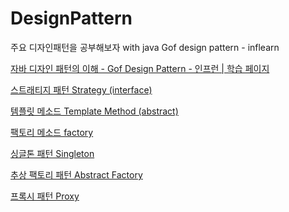 # DesignPattern
주요 디자인패턴을 공부해보자 with java
Gof design pattern - inflearn

[자바 디자인 패턴의 이해 - Gof Design Pattern - 인프런 | 학습 페이지](https://www.inflearn.com/course/%EC%9E%90%EB%B0%94-%EB%94%94%EC%9E%90%EC%9D%B8-%ED%8C%A8%ED%84%B4/lecture/3171?tab=curriculum)

[스트래티지 패턴 Strategy (interface)](https://www.notion.so/Strategy-interface-828e362503944e3589caa0f8c80b18ba)

[템플릿 메소드 Template Method (abstract)](https://www.notion.so/Template-Method-abstract-7dffc842f9674f43aaba4732f60d8181)

[팩토리 메소드 factory](https://www.notion.so/factory-efc3fcb302a74b8090b125f2edf48d6d)

[싱글톤 패턴 Singleton](https://www.notion.so/Singleton-f2c3410f0ba2445fbf1db148bec6b10b)

[추상 팩토리 패턴 Abstract Factory](https://www.notion.so/Abstract-Factory-2c5612c834fa43a9a0d35df7aa57ded2)

[프록시 패턴 Proxy](https://www.notion.so/Proxy-66316f56188649249234667c984ca761)
